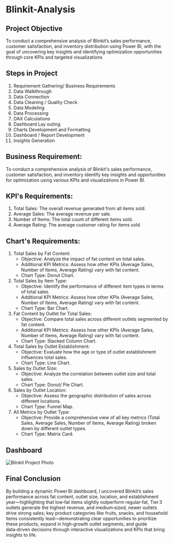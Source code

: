 # Blinkit-Analysis
## Project Objective
To conduct a comprehensive analysis of Blinkit’s sales performance, customer satisfaction, and inventory distribution using Power BI, with the goal of uncovering key insights and identifying optimization opportunities through core KPIs and targeted visualizations
## Steps in Project
1. Requirement Gathering/ Business Requirements
2. Data Walkthrough
3. Data Connection
4. Data Cleaning / Quality Check
5. Data Modeling
6. Data Processing
7. DAX Calculations
8. Dashboard Lay outing
9. Charts Development and Formatting
10. Dashboard / Report Development
11. Insights Generation
## Business Requirement:
To conduct a comprehensive analysis of Blinkit's sales performance, customer satisfaction, and inventory identify key insights and opportunities for optimization using various KPIs and visualizations in Power BI.
## KPI's Requirements:
1. Total Sales: The overall revenue generated from all items sold.
2. Average Sales: The average revenue per sale.
3. Number of Items: The total count of different items sold.
4. Average Rating: The average customer rating for items sold.
## Chart's Requirements:
1. Total Sales by Fat Content:
   - Objective: Analyze the impact of fat content on total sales.
   - Additional KPI Metrics: Assess how other KPIs (Average Sales, Number of Items, Average Rating) vary with fat content.
   - Chart Type: Donut Chart.
2. Total Sales by Item Type:
   - Objective: Identify the performance of different item types in terms of total sales.
   - Additional KPI Metrics: Assess how other KPIs (Average Sales, Number of Items, Average Rating) vary with fat content.
   - Chart Type: Bar Chart.
3. Fat Content by Outlet for Total Sales:
   - Objective: Compare total sales across different outlets segmented by fat content.
   - Additional KPI Metrics: Assess how other KPIs (Average Sales, Number of Items, Average Rating) vary with fat content.
   - Chart Type: Stacked Column Chart.
4. Total Sales by Outlet Establishment:
   - Objective: Evaluate how the age or type of outlet establishment influences total sales.
   - Chart Type: Line Chart.
5. Sales by Outlet Size:
   - Objective: Analyze the correlation between outlet size and total sales.
   - Chart Type: Donut/ Pie Chart.
6. Sales by Outlet Location:
   - Objective: Assess the geographic distribution of sales across different locations.
   - Chart Type: Funnel Map.
7. All Metrics by Outlet Type:
   - Objective: Provide a comprehensive view of all key metrics (Total Sales, Average Sales, Number of Items, Average Rating) broken down by different outlet types.
   - Chart Type: Matrix Card.
  ## Dashboard 
![Blinkit Project Photo](https://github.com/user-attachments/assets/915c5814-5d47-4b04-9fd4-4c896ded98a7)

  ## Final Conclusion
  By building a dynamic Power BI dashboard, I uncovered Blinkit’s sales performance across fat content, outlet size, location, and establishment year—highlighting that low‑fat items slightly outperform  regular‑fat, Tier 3 outlets generate the highest revenue, and medium‑sized, newer outlets drive strong sales; key product categories like fruits, snacks, and household items consistently lead—demonstrating clear opportunities to prioritize these products, expand in high‑growth outlet segments, and guide data‑driven decisions through interactive visualizations and KPIs that bring insights to life.

